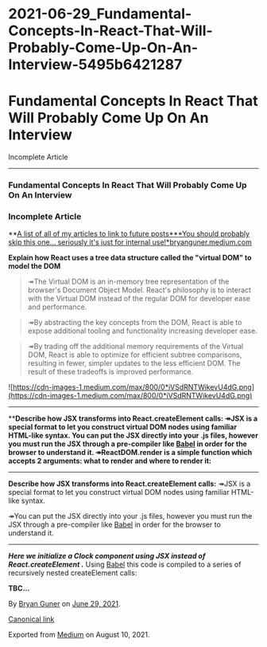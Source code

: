 # 2021-06-29_Fundamental-Concepts-In-React-That-Will-Probably-Come-Up-On-An-Interview-5495b6421287

# Fundamental Concepts In React That Will Probably Come Up On An Interview

Incomplete Article

---

### Fundamental Concepts In React That Will Probably Come Up On An Interview

### Incomplete Article

**[A list of all of my articles to link to future posts***You should probably skip this one… seriously it's just for internal use!*bryanguner.medium.com](https://bryanguner.medium.com/a-list-of-all-of-my-articles-to-link-to-future-posts-1f6f88ebdf5b)

**Explain how React uses a tree data structure called the "virtual DOM" to model the DOM**

> ↠The Virtual DOM is an in-memory tree representation of the browser's Document Object Model. React's philosophy is to interact with the Virtual DOM instead of the regular DOM for developer ease and performance.
> 

> ↠By abstracting the key concepts from the DOM, React is able to expose additional tooling and functionality increasing developer ease.
> 

> ↠By trading off the additional memory requirements of the Virtual DOM, React is able to optimize for efficient subtree comparisons, resulting in fewer, simpler updates to the less efficient DOM. The result of these tradeoffs is improved performance.
> 

![https://cdn-images-1.medium.com/max/800/0*iVSdRNTWikevU4dG.png](https://cdn-images-1.medium.com/max/800/0*iVSdRNTWikevU4dG.png)

---

****Describe how JSX transforms into React.createElement calls:
↠JSX is a special format to let you construct virtual DOM nodes using familiar HTML-like syntax. You can put the JSX directly into your .js files, however you must run the JSX through a pre-compiler like [Babel](https://babeljs.io/) in order for the browser to understand it.
↠ReactDOM.render is a simple function which accepts 2 arguments: what to render and where to render it:**

---

**Describe how JSX transforms into React.createElement calls:**
↠JSX is a special format to let you construct virtual DOM nodes using familiar HTML-like syntax.

↠You can put the JSX directly into your .js files, however you must run the JSX through a pre-compiler like [Babel](https://babeljs.io/) in order for the browser to understand it.

---

***Here we initialize a Clock component using JSX instead of React.createElement .***
Using [Babel](https://babeljs.io/) this code is compiled to a series of recursively nested createElement calls:

**TBC…**

By [Bryan Guner](https://medium.com/@bryanguner) on [June 29, 2021](https://medium.com/p/5495b6421287).

[Canonical link](https://medium.com/@bryanguner/fundamental-concepts-in-react-that-will-probably-come-up-on-an-interview-5495b6421287)

Exported from [Medium](https://medium.com/) on August 10, 2021.
